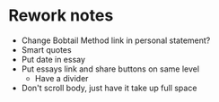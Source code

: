 # Rework notes

* Change Bobtail Method link in personal statement?
* Smart quotes
* Put date in essay
* Put essays link and share buttons on same level
    * Have a divider
* Don't scroll body, just have it take up full space